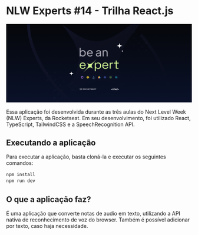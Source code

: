 # NLW Experts #14 - Trilha React.js

<img src="./public/banner.png" alt="Banner README" />

<p>Essa aplicação foi desenvolvida durante as três aulas do Next Level Week (NLW) Experts, da Rocketseat. Em seu desenvolvimento, foi utilizado React, TypeScript, TailwindCSS e a SpeechRecognition API.</p>

## Executando a aplicação
Para executar a aplicação, basta cloná-la e executar os seguintes comandos:

```sh
npm install
npm run dev
```

## O que a aplicação faz?
É uma aplicação que converte notas de audio em texto, utilizando a API nativa de reconhecimento de voz do browser. Também é possível adicionar por texto, caso haja necessidade.
